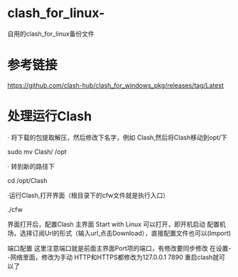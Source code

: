 # clash_for_linux-
自用的clash_for_linux备份文件
# 参考链接
https://github.com/clash-hub/clash_for_windows_pkg/releases/tag/Latest

# 处理运行Clash
·  将下载的包提取解压，然后修改下名字，例如 Clash,然后将Clash移动到opt/下

sudo mv Clash/   /opt

· 转到新的路径下

cd  /opt/Clash

·运行Clash,打开界面（根目录下的cfw文件就是执行入口）

./cfw

界面打开后，配置Clash
主界面 Start with Linux 可以打开，即开机启动
配置机场，选择订阅Url的形式（输入url,点击Download），直接配置文件也可以(Import) 

端口配置
这里注意端口就是前面主界面Port项的端口，有修改要同步修改
在设置--网络里面，修改为手动
HTTP和HTTPS都修改为127.0.0.1 7890
重启clash就可以了
